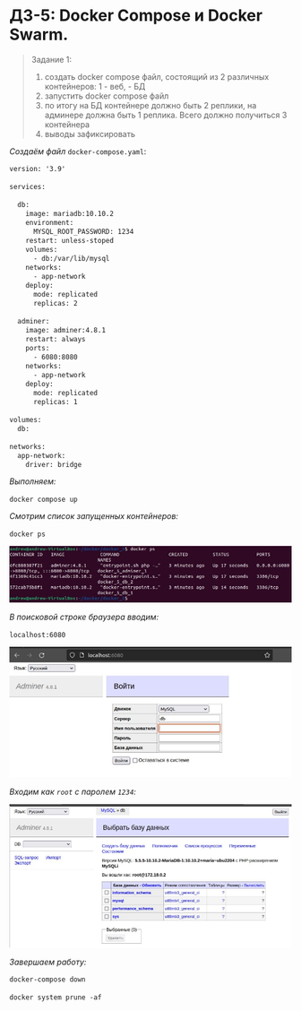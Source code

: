 # ДЗ-5: Docker Compose и Docker Swarm.

> Задание 1:
> 1. создать docker compose файл, состоящий из 2 различных контейнеров: 1 - веб, - БД
> 2. запустить docker compose файл
> 3. по итогу на БД контейнере должно быть 2 реплики, на админере должна быть 1 реплика. Всего должно получиться 3 контейнера
> 4. выводы зафиксировать

_Создаём файл_ `docker-compose.yaml`:
```
version: '3.9'

services:

  db:
    image: mariadb:10.10.2
    environment:
      MYSQL_ROOT_PASSWORD: 1234
    restart: unless-stoped
    volumes:
      - db:/var/lib/mysql
    networks:
      - app-network
    deploy:
      mode: replicated
      replicas: 2

  adminer:
    image: adminer:4.8.1
    restart: always
    ports:
      - 6080:8080
    networks:
      - app-network
    deploy:
      mode: replicated
      replicas: 1

volumes:
  db:

networks:
  app-network:
    driver: bridge
```

_Выполняем:_

`docker compose up`

_Смотрим список запущенных контейнеров:_

`docker ps`

![scr-1](./images/scr-1.jpg)

_В поисковой строке браузера вводим:_

`localhost:6080`

![scr-2](./images/scr-2.jpg)

_Входим как `root` с паролем `1234`:_

![scr-3](./images/scr-3.jpg)

_Завершаем работу:_

```
docker-compose down

docker system prune -af
```
